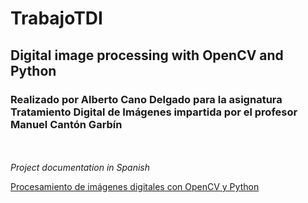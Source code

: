 # TrabajoTDI

## Digital image processing with OpenCV and Python

### Realizado por Alberto Cano Delgado para la asignatura Tratamiento Digital de Imágenes impartida por el profesor Manuel Cantón Garbín



<br><br>*Project documentation in Spanish*

[Procesamiento de imágenes digitales con OpenCV y Python](https://github.com/AlbertoCanoD/TrabajoTDI/blob/main/Procesamiento%20de%20im%C3%A1genes%20digitales%20con%20OpenCV%20y%20Python.pdf)
